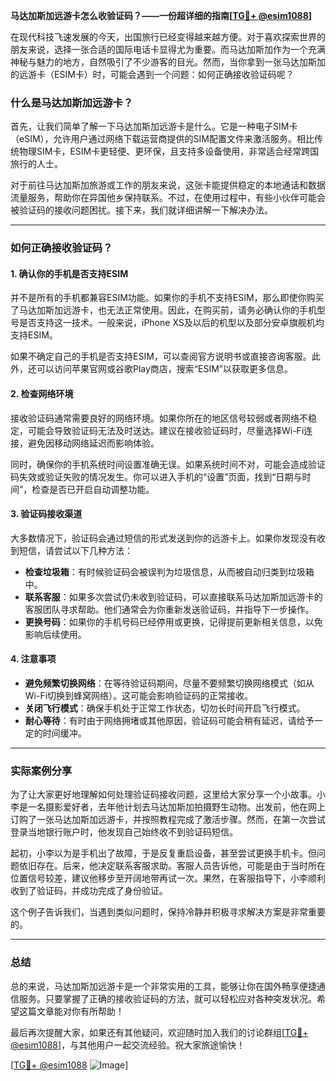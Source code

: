 **马达加斯加远游卡怎么收验证码？——一份超详细的指南[[TG💪+ @esim1088](https://t.me/s/esim1088)]**

在现代科技飞速发展的今天，出国旅行已经变得越来越方便。对于喜欢探索世界的朋友来说，选择一张合适的国际电话卡显得尤为重要。而马达加斯加作为一个充满神秘与魅力的地方，自然吸引了不少游客的目光。然而，当你拿到一张马达加斯加的远游卡（ESIM卡）时，可能会遇到一个问题：如何正确接收验证码呢？

### 什么是马达加斯加远游卡？

首先，让我们简单了解一下马达加斯加远游卡是什么。它是一种电子SIM卡（eSIM），允许用户通过网络下载运营商提供的SIM配置文件来激活服务。相比传统物理SIM卡，ESIM卡更轻便、更环保，且支持多设备使用，非常适合经常跨国旅行的人士。

对于前往马达加斯加旅游或工作的朋友来说，这张卡能提供稳定的本地通话和数据流量服务，帮助你在异国他乡保持联系。不过，在使用过程中，有些小伙伴可能会被验证码的接收问题困扰。接下来，我们就详细讲解一下解决办法。

---

### 如何正确接收验证码？

#### 1. 确认你的手机是否支持ESIM

并不是所有的手机都兼容ESIM功能。如果你的手机不支持ESIM，那么即使你购买了马达加斯加远游卡，也无法正常使用。因此，在购买前，请务必确认你的手机型号是否支持这一技术。一般来说，iPhone XS及以后的机型以及部分安卓旗舰机均支持ESIM。

如果不确定自己的手机是否支持ESIM，可以查阅官方说明书或直接咨询客服。此外，还可以访问苹果官网或谷歌Play商店，搜索“ESIM”以获取更多信息。

#### 2. 检查网络环境

接收验证码通常需要良好的网络环境。如果你所在的地区信号较弱或者网络不稳定，可能会导致验证码无法及时送达。建议在接收验证码时，尽量选择Wi-Fi连接，避免因移动网络延迟而影响体验。

同时，确保你的手机系统时间设置准确无误。如果系统时间不对，可能会造成验证码失效或验证失败的情况发生。你可以进入手机的“设置”页面，找到“日期与时间”，检查是否已开启自动调整功能。

#### 3. 验证码接收渠道

大多数情况下，验证码会通过短信的形式发送到你的远游卡上。如果你发现没有收到短信，请尝试以下几种方法：

- **检查垃圾箱**：有时候验证码会被误判为垃圾信息，从而被自动归类到垃圾箱中。
- **联系客服**：如果多次尝试仍未收到验证码，可以直接联系马达加斯加远游卡的客服团队寻求帮助。他们通常会为你重新发送验证码，并指导下一步操作。
- **更换号码**：如果你的手机号码已经停用或更换，记得提前更新相关信息，以免影响后续使用。

#### 4. 注意事项

- **避免频繁切换网络**：在等待验证码期间，尽量不要频繁切换网络模式（如从Wi-Fi切换到蜂窝网络）。这可能会影响验证码的正常接收。
- **关闭飞行模式**：确保手机处于正常工作状态，切勿长时间开启飞行模式。
- **耐心等待**：有时由于网络拥堵或其他原因，验证码可能会稍有延迟，请给予一定的时间缓冲。

---

### 实际案例分享

为了让大家更好地理解如何处理验证码接收问题，这里给大家分享一个小故事。小李是一名摄影爱好者，去年他计划去马达加斯加拍摄野生动物。出发前，他在网上订购了一张马达加斯加远游卡，并按照教程完成了激活步骤。然而，在第一次尝试登录当地银行账户时，他发现自己始终收不到验证码短信。

起初，小李以为是手机出了故障，于是反复重启设备，甚至尝试更换手机卡。但问题依旧存在。后来，他决定联系客服求助。客服人员告诉他，可能是由于当时所在位置信号较差，建议他移步至开阔地带再试一次。果然，在客服指导下，小李顺利收到了验证码，并成功完成了身份验证。

这个例子告诉我们，当遇到类似问题时，保持冷静并积极寻求解决方案是非常重要的。

---

### 总结

总的来说，马达加斯加远游卡是一个非常实用的工具，能够让你在国外畅享便捷通信服务。只要掌握了正确的接收验证码的方法，就可以轻松应对各种突发状况。希望这篇文章能对你有所帮助！

最后再次提醒大家，如果还有其他疑问，欢迎随时加入我们的讨论群组[[TG💪+ @esim1088](https://t.me/s/esim1088)]，与其他用户一起交流经验。祝大家旅途愉快！

[[TG💪+ @esim1088](https://t.me/s/esim1088) ![Image](https://i.postimg.cc/4NQfJmqS/Snipaste-2025-05-13-00-14-12.png)]